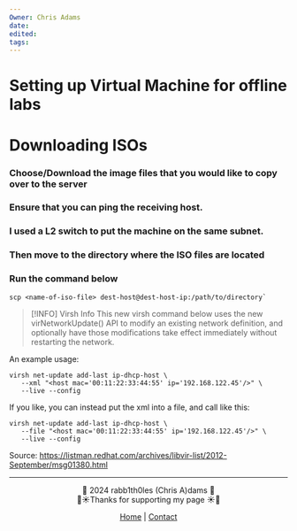 ```yaml
---
Owner: Chris Adams
date: 
edited: 
tags:
---
```

# Setting up Virtual Machine for offline labs

# Downloading ISOs

### Choose/Download the image files that you would like to copy over to the server

### Ensure that you can ping the receiving host.

### I used a L2 switch to put the machine on the same subnet.

### Then move to the directory where the ISO files are located
### Run the command below
```
scp <name-of-iso-file> dest-host@dest-host-ip:/path/to/directory`
```


> [!INFO] Virsh Info
>This new virsh command below uses the new virNetworkUpdate() API to modify an existing network definition, and optionally have those modifications take effect immediately without restarting the network.

An example usage:

```
virsh net-update add-last ip-dhcp-host \
   --xml "<host mac='00:11:22:33:44:55' ip='192.168.122.45'/>" \
   --live --config
```
If you like, you can instead put the xml into a file, and call like
this:
```
virsh net-update add-last ip-dhcp-host \
   --file "<host mac='00:11:22:33:44:55' ip='192.168.122.45'/>" \
   --live --config
```
  
Source: https://listman.redhat.com/archives/libvir-list/2012-September/msg01380.html

---
<div style="text-align: center;">
	<div class="gradient-text">👾 2024 rabb1th0les (Chris A)dams 👾</div> 
	🌴☀Thanks for supporting my page ☀🌴
	<nav>
		<ul style="list-style: none; padding: 0;">
			<div style="text-align: center;">
				<li><a href="index.html">Home</a> | <a href="Contact.html">Contact</a></li>
			</div>
		</ul>
	</nav>	
</div>